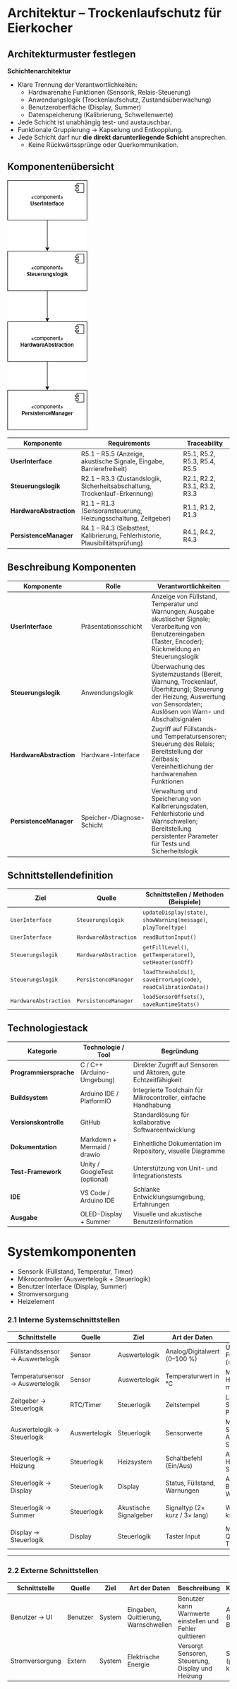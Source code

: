 # Architektur – Trockenlaufschutz für Eierkocher

## Architekturmuster festlegen

**Schichtenarchitektur**

- Klare Trennung der Verantwortlichkeiten:
  - Hardwarenahe Funktionen (Sensorik, Relais-Steuerung)
  - Anwendungslogik (Trockenlaufschutz, Zustandsüberwachung)
  - Benutzeroberfläche (Display, Summer)
  - Datenspeicherung (Kalibrierung, Schwellenwerte)
- Jede Schicht ist unabhängig test- und austauschbar.
- Funktionale Gruppierung → Kapselung und Entkopplung.
- Jede Schicht darf nur **die direkt darunterliegende Schicht** ansprechen.
  - Keine Rückwärtssprünge oder Querkommunikation.

## Komponentenübersicht

![Komponenten](../referenziert/Architektur/Komponentendiagramm_final.drawio.png)

| **Komponente**          | **Requirements**                                                              | **Traceability**  |
| ----------------------- | ----------------------------------------------------------------------------- | ---------------------------- |
| **UserInterface**       | R5.1 – R5.5 (Anzeige, akustische Signale, Eingabe, Barrierefreiheit)          | R5.1, R5.2, R5.3, R5.4, R5.5 |
| **Steuerungslogik**     | R2.1 – R3.3 (Zustandslogik, Sicherheitsabschaltung, Trockenlauf-Erkennung)    | R2.1, R2.2, R3.1, R3.2, R3.3 |
| **HardwareAbstraction** | R1.1 – R1.3 (Sensoransteuerung, Heizungsschaltung, Zeitgeber)                 | R1.1, R1.2, R1.3             |
| **PersistenceManager**  | R4.1 – R4.3 (Selbsttest, Kalibrierung, Fehlerhistorie, Plausibilitätsprüfung) | R4.1, R4.2, R4.3             |

## Beschreibung Komponenten

| **Komponente**          | **Rolle**                  | **Verantwortlichkeiten**                                                                                                                                               |
| ----------------------- | -------------------------- | ---------------------------------------------------------------------------------------------------------------------------------------------------------------------- |
| **UserInterface**       | Präsentationsschicht       | Anzeige von Füllstand, Temperatur und Warnungen; Ausgabe akustischer Signale; Verarbeitung von Benutzereingaben (Taster, Encoder); Rückmeldung an Steuerungslogik      |
| **Steuerungslogik**     | Anwendungslogik            | Überwachung des Systemzustands (Bereit, Warnung, Trockenlauf, Überhitzung); Steuerung der Heizung; Auswertung von Sensordaten; Auslösen von Warn- und Abschaltsignalen |
| **HardwareAbstraction** | Hardware-Interface         | Zugriff auf Füllstands- und Temperatursensoren; Steuerung des Relais; Bereitstellung der Zeitbasis; Vereinheitlichung der hardwarenahen Funktionen                     |
| **PersistenceManager**  | Speicher-/Diagnose-Schicht | Verwaltung und Speicherung von Kalibrierungsdaten, Fehlerhistorie und Warnschwellen; Bereitstellung persistenter Parameter für Tests und Sicherheitslogik              |


## Schnittstellendefinition

| **Ziel**              | **Quelle**            | **Schnittstellen / Methoden (Beispiele)**                         |
| --------------------- | --------------------- | ----------------------------------------------------------------- |
| `UserInterface`       | `Steuerungslogik`     | `updateDisplay(state)`, `showWarning(message)`, `playTone(type)`  |
| `UserInterface`       | `HardwareAbstraction` | `readButtonInput()`                                               |
| `Steuerungslogik`     | `HardwareAbstraction` | `getFillLevel()`, `getTemperature()`, `setHeater(onOff)`          |
| `Steuerungslogik`     | `PersistenceManager`  | `loadThresholds()`, `saveErrorLog(code)`, `readCalibrationData()` |
| `HardwareAbstraction` | `PersistenceManager`  | `loadSensorOffsets()`, `saveRuntimeStats()`                       |

## Technologiestack

| **Kategorie**           | **Technologie / Tool**           | **Begründung**                                                    |
| ----------------------- | -------------------------------- | ----------------------------------------------------------------- |
| **Programmiersprache**  | C / C++ (Arduino-Umgebung)       | Direkter Zugriff auf Sensoren und Aktoren, gute Echtzeitfähigkeit |
| **Buildsystem**         | Arduino IDE / PlatformIO         | Integrierte Toolchain für Mikrocontroller, einfache Handhabung    |
| **Versionskontrolle**   | GitHub                           | Standardlösung für kollaborative Softwareentwicklung              |
| **Dokumentation**       | Markdown + Mermaid / drawio      | Einheitliche Dokumentation im Repository, visuelle Diagramme      |
| **Test-Framework**      | Unity / GoogleTest (optional)    | Unterstützung von Unit- und Integrationstests                     |
| **IDE**                 | VS Code / Arduino IDE            | Schlanke Entwicklungsumgebung, Erfahrungen                        |
| **Ausgabe**             | OLED-Display + Summer            | Visuelle und akustische Benutzerinformation                       |


# Systemkomponenten 

- Sensorik (Füllstand, Temperatur, Timer)
- Mikrocontroller (Auswertelogik + Steuerlogik)
- Benutzer Interface (Display, Summer)
- Stromversorgung
- Heizelement


### 2.1 Interne Systemschnittstellen

| Schnittstelle | Quelle | Ziel | Art der Daten | Beschreibung | Kommunikationsart |
|---------------|--------|------|---------------|---------------|-------------------|
| Füllstandssensor → Auswertelogik | Sensor | Auswertelogik | Analog/Digitalwert (0–100 %) | Überträgt aktuellen Füllstand in Echtzeit (≤200 ms) | Asynchron (Sensor liefert Messwerte per Interrupt) |
| Temperatursensor → Auswertelogik | Sensor | Auswertelogik | Temperaturwert in °C | Meldet Heizplattentemperatur mit 5 Hz Abtastrate | Asynchron (periodisch getriggert durch Abtasttimer) |
| Zeitgeber → Steuerlogik | RTC/Timer | Steuerlogik | Zeitstempel | Liefert Zeit für Soll/Ist-Vergleiche, Plausibilitätstests | Synchron (Abfrage durch Steuerlogik bei Bedarf) |
| Auswertelogik → Steuerlogik | Auswertelogik | Steuerlogik | Sensorwerte | Meldet geglättete Sensorwerte zur Auswertung an Steuerlogik | Interprozesskommunikation (z. B. Message Queue oder Shared Memory zwischen Tasks) |
| Steuerlogik → Heizung | Steuerlogik | Heizsystem | Schaltbefehl (Ein/Aus) | Aktiviert/Deaktiviert Heizung je nach Sensorwerten | Synchron (direktes Steuersignal, digitaler Ausgang) |
| Steuerlogik → Display | Steuerlogik | Display | Status, Füllstand, Warnungen | Anzeige von Betriebszustand, Warnungen, Fehlern | Asynchron (Display-Update-Task per Event oder Timer) |
| Steuerlogik → Summer | Steuerlogik | Akustische Signalgeber | Signaltyp (2× kurz / 3× lang) | Warnt Benutzer bei kritischen Zuständen | Asynchron (Ereignisgesteuert durch Fehlerstatus) |
| Display → Steuerlogik | Display | Steuerlogik | Taster Input | Meldet Steuerlogik Quittierung des Trockenlaufes | Asynchron (Interrupt oder Event bei Benutzereingabe) |

---

### 2.2 Externe Schnittstellen

| Schnittstelle | Quelle | Ziel | Art der Daten | Beschreibung | Kommunikationsart |
|---------------|--------|------|---------------|---------------|-------------------|
| Benutzer → UI | Benutzer | System | Eingaben, Quittierung, Warnschwellen | Benutzer kann Warnwerte einstellen und Fehler quittieren | Asynchron (Ereignisgesteuerte Benutzereingabe) |
| Stromversorgung | Extern | System | Elektrische Energie | Versorgt Sensoren, Steuerung, Display und Heizung | Synchron (physikalisch kontinuierlich) |


